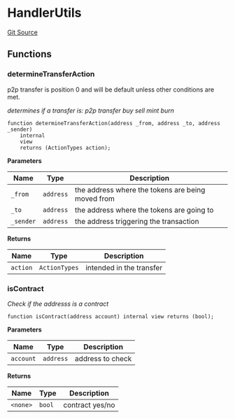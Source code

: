 # HandlerUtils
[Git Source](https://github.com/thrackle-io/tron/blob/f0e9b435619e8bdc38f4e9105781dfc663d9f089/src/client/token/handler/common/HandlerUtils.sol)


## Functions
### determineTransferAction

p2p transfer is position 0 and will be default unless other conditions are met.

*determines if a transfer is:
p2p transfer
buy
sell
mint
burn*


```solidity
function determineTransferAction(address _from, address _to, address _sender)
    internal
    view
    returns (ActionTypes action);
```
**Parameters**

|Name|Type|Description|
|----|----|-----------|
|`_from`|`address`|the address where the tokens are being moved from|
|`_to`|`address`|the address where the tokens are going to|
|`_sender`|`address`|the address triggering the transaction|

**Returns**

|Name|Type|Description|
|----|----|-----------|
|`action`|`ActionTypes`|intended in the transfer|


### isContract

*Check if the addresss is a contract*


```solidity
function isContract(address account) internal view returns (bool);
```
**Parameters**

|Name|Type|Description|
|----|----|-----------|
|`account`|`address`|address to check|

**Returns**

|Name|Type|Description|
|----|----|-----------|
|`<none>`|`bool`|contract yes/no|


